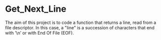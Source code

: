 # Get_Next_Line
The aim of this project is to code a function that returns a line, read from a file descriptor. In this case, a "line" is a succession of characters that end with ’\n’ or with End Of File (EOF).
